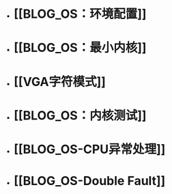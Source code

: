 - # [[BLOG_OS：环境配置]]
- # [[BLOG_OS：最小内核]]
- # [[VGA字符模式]]
- # [[BLOG_OS：内核测试]]
- # [[BLOG_OS-CPU异常处理]]
- # [[BLOG_OS-Double Fault]]